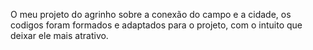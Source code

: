 O meu projeto do agrinho sobre a conexão do campo e a cidade, os codigos foram formados e adaptados para o projeto, com o intuito que deixar ele mais atrativo.
